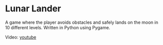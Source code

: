 # Lunar Lander

A game where the player avoids obstacles and safely lands on the moon in 10 different levels. Written in Python using Pygame.

Video: <a href="https://youtu.be/ixTvAfbv0Nk">youtube</a>
